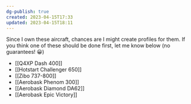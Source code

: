 ```yaml
---
dg-publish: true
created: 2023-04-15T17:33
updated: 2023-04-15T18:11
---
```

Since I own these aircraft, chances are I might create profiles for them. If you think one of these should be done first, let me know below (no guarantees! 😀)

- [[Q4XP Dash 400]]
- [[Hotstart Challenger 650]]
- [[Zibo 737-800]]
- [[Aerobask Phenom 300]]
- [[Aerobask Diamond DA62]]
- [[Aerobask Epic Victory]]
